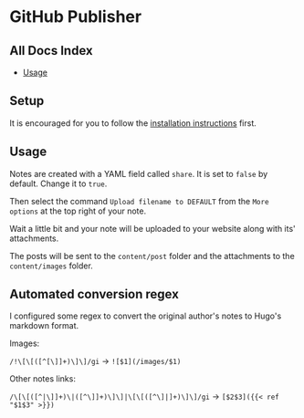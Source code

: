 # GitHub Publisher

## All Docs Index
- [Usage](./README.md)

## Setup
It is encouraged for you to follow the [installation instructions][1] first.

## Usage
Notes are created with a YAML field called `share`. It is set to `false` by
default. Change it to `true`.

Then select the command `Upload filename to DEFAULT` from the `More options` at
the top right of your note.

Wait a little bit and your note will be uploaded to your website along with its'
attachments.

The posts will be sent to the `content/post` folder and the attachments to the
`content/images` folder.

## Automated conversion regex
I configured some regex to convert the original author's notes to Hugo's markdown format.

Images:

`/!\[\[([^[\]]+)\]\]/gi` → `![$1](/images/$1)`

Other notes links:

`/\[\[([^|\]]+)\|([^\]]+)\]\]|\[\[([^\]|]+)\]\]/gi` → `[$2$3]({{< ref "$1$3" >}})`

[1]: ../getting-started/auto-upload-to-website.md
